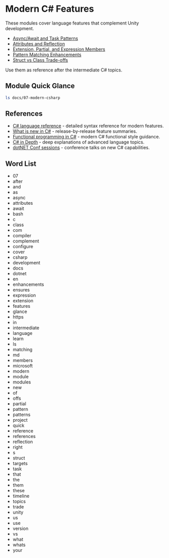 # Modern C# Features

These modules cover language features that complement Unity development.

- [Async/Await and Task Patterns](async-await-task-patterns.md)
- [Attributes and Reflection](attributes-and-reflection.md)
- [Extension, Partial, and Expression Members](extension-partial-expression-members.md)
- [Pattern Matching Enhancements](pattern-matching.md)
- [Struct vs Class Trade-offs](struct-vs-class.md)

Use them as reference after the intermediate C# topics.

## Module Quick Glance
```bash
ls docs/07-modern-csharp
```






## References
- [C# language reference](https://learn.microsoft.com/en-us/dotnet/csharp/language-reference/) - detailed syntax reference for modern features.
- [What is new in C#](https://learn.microsoft.com/en-us/dotnet/csharp/whats-new/) - release-by-release feature summaries.
- [Functional programming in C#](https://learn.microsoft.com/en-us/dotnet/csharp/fundamentals/functional/) - modern C# functional style guidance.
- [C# in Depth](https://csharpindepth.com/) - deep explanations of advanced language topics.
- [dotNET Conf sessions](https://www.youtube.com/playlist?list=PLdo4fOcmZ0oU_Prec7F2sS8aPguM9wRCU) - conference talks on new C# capabilities.
## Word List
- 07
- after
- and
- as
- async
- attributes
- await
- bash
- c
- class
- com
- compiler
- complement
- configure
- cover
- csharp
- development
- docs
- dotnet
- en
- enhancements
- ensures
- expression
- extension
- features
- glance
- https
- in
- intermediate
- language
- learn
- ls
- matching
- md
- members
- microsoft
- modern
- module
- modules
- new
- of
- offs
- partial
- pattern
- patterns
- project
- quick
- reference
- references
- reflection
- right
- s
- struct
- targets
- task
- that
- the
- them
- these
- timeline
- topics
- trade
- unity
- us
- use
- version
- vs
- what
- whats
- your
